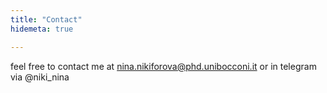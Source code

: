 ```yaml
---
title: "Contact"
hidemeta: true

---
```

feel free to contact me at nina.nikiforova@phd.unibocconi.it or in telegram via @niki_nina

